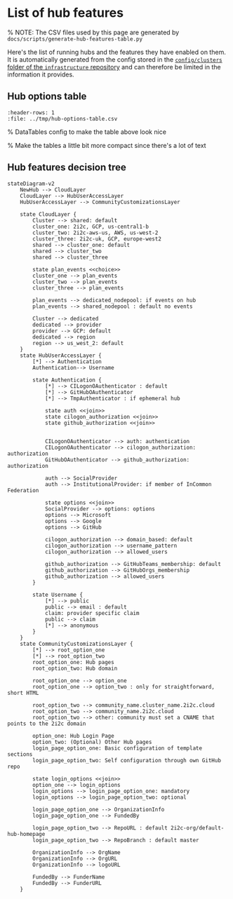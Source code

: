 # List of hub features

% NOTE: The CSV files used by this page are generated by `docs/scripts/generate-hub-features-table.py`

Here's the list of running hubs and the features they have enabled on them.
It is automatically generated from the config stored in the [`config/clusters` folder of the `infrastructure` repository](https://github.com/2i2c-org/infrastructure/tree/HEAD/config/clusters) and can therefore be limited in the information it provides.

## Hub options table

<div class="full-width hub-options-table">

```{csv-table}
:header-rows: 1
:file: ../tmp/hub-options-table.csv
```

</div>

% DataTables config to make the table above look nice
<link rel="stylesheet"
      href="https://cdn.datatables.net/1.10.24/css/jquery.dataTables.min.css">
<script type="text/javascript"
        src="https://cdn.datatables.net/1.10.24/js/jquery.dataTables.min.js"></script>

<script>
var checkbox = function (data) {
    var c = data.toString().trim()
    console.log(c)
    if (c == "<p>True</p>") {
        return '<input type="checkbox" class="editor-active" onclick="return false;" checked>';
    }
    else {
        return '<input type="checkbox" onclick="return false;" class="editor-active">';
    }
}

$(document).ready( function () {
    $('.hub-options-table table').DataTable( {
        "order": [[ 0, "template" ]],
        "pageLength": 25,
        "columns": [
            null, // domain column, nothing special configured
            {"render": checkbox}, // dedicated cluster column
            {"render": checkbox}, // dedicated nodepool column
            {"render": checkbox}, // user buckets (scratch/persistent) column
            {"render": checkbox}, // requestor pays for buckets storage column
            null, // authenticator column
            {"render": checkbox}, // user anonymisation column
            {"render": checkbox}, // allusers access column
            {"render": checkbox}, // community domain column
            {"render": checkbox}, // custom login page column
            {"render": checkbox}, // custom html pages column
            {"render": checkbox}, // gh-scoped-creds column
        ]
    });
} );
</script>

% Make the tables a little bit more compact since there's a lot of text
<style>
    table {
        font-size: .7em;
    }

    table th, table td {
        padding: 0;
    }
</style>

## Hub features decision tree

```{mermaid}
stateDiagram-v2
    NewHub --> CloudLayer
    CloudLayer --> HubUserAccessLayer
    HubUserAccessLayer --> CommunityCustomizationsLayer

    state CloudLayer {
        Cluster --> shared: default
        cluster_one: 2i2c, GCP, us-central1-b
        cluster_two: 2i2c-aws-us, AWS, us-west-2
        cluster_three: 2i2c-uk, GCP, europe-west2
        shared --> cluster_one: default
        shared --> cluster_two
        shared --> cluster_three

        state plan_events <<choice>>
        cluster_one --> plan_events
        cluster_two --> plan_events
        cluster_three --> plan_events

        plan_events --> dedicated_nodepool: if events on hub
        plan_events --> shared_nodepool : default no events

        Cluster --> dedicated
        dedicated --> provider
        provider --> GCP: default
        dedicated --> region
        region --> us_west_2: default
    }
    state HubUserAccessLayer {
        [*] --> Authentication
        Authentication--> Username

        state Authentication {
            [*] --> CILogonOAuthenticator : default
            [*] --> GitHubOAuthenticator
            [*] --> TmpAuthenticator : if ephemeral hub

            state auth <<join>>
            state cilogon_authorization <<join>>
            state github_authorization <<join>>


            CILogonOAuthenticator --> auth: authentication
            CILogonOAuthenticator --> cilogon_authorization: authorization
            GitHubOAuthenticator --> github_authorization: authorization

            auth --> SocialProvider
            auth --> InstitutionalProvider: if member of InCommon Federation

            state options <<join>>
            SocialProvider --> options: options
            options --> Microsoft
            options --> Google
            options --> GitHub

            cilogon_authorization --> domain_based: default
            cilogon_authorization --> username_pattern
            cilogon_authorization --> allowed_users

            github_authorization --> GitHubTeams_membership: default
            github_authorization --> GitHubOrgs_membership
            github_authorization --> allowed_users
        }

        state Username {
            [*] --> public
            public --> email : default
            claim: provider specific claim
            public --> claim
            [*] --> anonymous
        }
    }
    state CommunityCustomizationsLayer {
        [*] --> root_option_one
        [*] --> root_option_two
        root_option_one: Hub pages
        root_option_two: Hub domain

        root_option_one --> option_one
        root_option_one --> option_two : only for straightforward, short HTML

        root_option_two --> community_name.cluster_name.2i2c.cloud
        root_option_two --> community_name.2i2c.cloud
        root_option_two --> other: community must set a CNAME that points to the 2i2c domain

        option_one: Hub Login Page
        option_two: (Optional) Other Hub pages
        login_page_option_one: Basic configuration of template sections
        login_page_option_two: Self configuration through own GitHub repo

        state login_options <<join>>
        option_one --> login_options
        login_options --> login_page_option_one: mandatory
        login_options --> login_page_option_two: optional

        login_page_option_one --> OrganizationInfo
        login_page_option_one --> FundedBy

        login_page_option_two --> RepoURL : default 2i2c-org/default-hub-homepage
        login_page_option_two --> RepoBranch : default master

        OrganizationInfo --> OrgName
        OrganizationInfo --> OrgURL
        OrganizationInfo --> logoURL

        FundedBy --> FunderName
        FundedBy --> FunderURL
    }

```